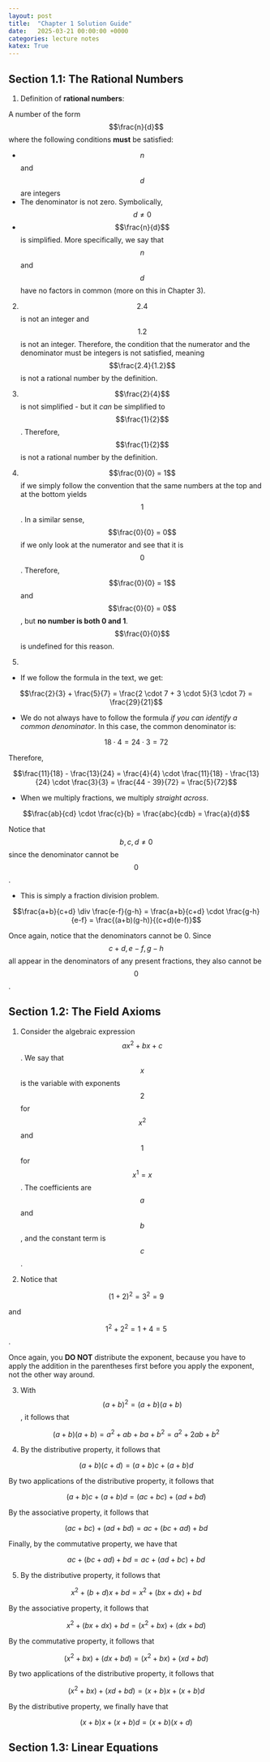 ```yaml
---
layout: post
title:  "Chapter 1 Solution Guide"
date:   2025-03-21 00:00:00 +0000
categories: lecture notes
katex: True
---
```


## Section 1.1: The Rational Numbers

1. Definition of **rational numbers**:

A number of the form $$\frac{n}{d}$$ where the following conditions **must** be satisfied:
- $$n$$ and $$d$$ are integers
- The denominator is not zero. Symbolically, $$d \not = 0$$
- $$\frac{n}{d}$$ is simplified. More specifically, we say that $$n$$ and $$d$$ have no factors in common (more on this in Chapter 3). 

2. $$2.4$$ is not an integer and $$1.2$$ is not an integer. Therefore, the condition that the numerator and the denominator must be integers is not satisfied, meaning $$\frac{2.4}{1.2}$$ is not a rational number by the definition. 

3. $$\frac{2}{4}$$ is not simplified - but it *can* be simplified to $$\frac{1}{2}$$. Therefore, $$\frac{1}{2}$$ is not a rational number by the definition. 

4. $$\frac{0}{0} = 1$$ if we simply follow the convention that the same numbers at the top and at the bottom yields $$1$$. In a similar sense, $$\frac{0}{0} = 0$$ if we only look at the numerator and see that it is $$0$$. Therefore, $$\frac{0}{0} = 1$$ and $$\frac{0}{0} = 0$$, but **no number is both 0 and 1**. $$\frac{0}{0}$$ is undefined for this reason. 

5.
- If we follow the formula in the text, we get:

$$\frac{2}{3} + \frac{5}{7} = \frac{2 \cdot 7 + 3 \cdot 5}{3 \cdot 7} = \frac{29}{21}$$

- We do not always have to follow the formula *if you can identify a common denominator*. In this case, the common denominator is:

$$18 \cdot 4 = 24 \cdot 3 = 72$$

Therefore,

$$\frac{11}{18} - \frac{13}{24} = \frac{4}{4} \cdot \frac{11}{18} - \frac{13}{24} \cdot \frac{3}{3} = \frac{44 - 39}{72} = \frac{5}{72}$$

- When we multiply fractions, we multiply *straight across*.

$$\frac{ab}{cd} \cdot \frac{c}{b} = \frac{abc}{cdb} = \frac{a}{d}$$

Notice that $$b, c, d \not = 0$$ since the denominator cannot be $$0$$.

- This is simply a fraction division problem.

$$\frac{a+b}{c+d} \div \frac{e-f}{g-h} = \frac{a+b}{c+d} \cdot \frac{g-h}{e-f} = \frac{(a+b)(g-h)}{(c+d)(e-f)}$$

Once again, notice that the denominators cannot be 0. Since $$c+d, e-f, g-h$$ all appear in the denominators of any present fractions, they also cannot be $$0$$. 

## Section 1.2: The Field Axioms

1. Consider the algebraic expression $$ax^2 + bx + c$$. We say that $$x$$ is the variable with exponents $$2$$ for $$x^2$$ and $$1$$ for $$x^1 = x$$. The coefficients are $$a$$ and $$b$$, and the constant term is $$c$$.

2. Notice that

$$(1+2)^2 = 3^2 = 9$$

and

$$1^2 + 2^2 = 1 + 4 = 5$$.

Once again, you **DO NOT** distribute the exponent, because you have to apply the addition in the parentheses first before you apply the exponent, not the other way around. 

3. With $$(a+b)^2 = (a+b)(a+b)$$, it follows that

$$(a+b)(a+b) = a^2 + ab + ba + b^2 = a^2 + 2ab + b^2$$

4. By the distributive property, it follows that

$$(a+b)(c+d) = (a+b)c + (a+b)d$$

By two applications of the distributive property, it follows that

$$(a+b)c + (a+b)d = (ac + bc) + (ad + bd)$$

By the associative property, it follows that

$$(ac + bc) + (ad + bd) = ac + (bc + ad) + bd$$

Finally, by the commutative property, we have that

$$ac + (bc + ad) + bd = ac + (ad + bc) + bd$$

5. By the distributive property, it follows that

$$x^2 + (b+d)x + bd = x^2 + (bx + dx) + bd$$

By the associative property, it follows that

$$x^2 + (bx + dx) + bd = (x^2 + bx) + (dx + bd)$$

By the commutative property, it follows that

$$(x^2 + bx) + (dx + bd) = (x^2 + bx) + (xd + bd)$$

By two applications of the distributive property, it follows that

$$(x^2 + bx) + (xd + bd) = (x + b)x + (x + b)d$$

By the distributive property, we finally have that

$$(x + b)x + (x + b)d = (x + b)(x + d)$$

## Section 1.3: Linear Equations